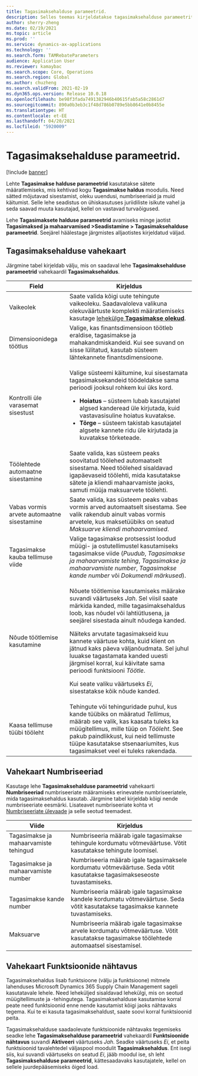 ```yaml
---
title: Tagasimaksehalduse parameetrid.
description: Selles teemas kirjeldatakse tagasimaksehalduse parameetrite lehte. See leht sisaldab sätteid, mis mõjutavad sisestamist, oleku uuendusi, numbriseeriaid ja muid käitumist.
author: sherry-zheng
ms.date: 02/19/2021
ms.topic: article
ms.prod: ''
ms.service: dynamics-ax-applications
ms.technology: ''
ms.search.form: TAMRebateParameters
audience: Application User
ms.reviewer: kamaybac
ms.search.scope: Core, Operations
ms.search.region: Global
ms.author: chuzheng
ms.search.validFrom: 2021-02-19
ms.dyn365.ops.version: Release 10.0.18
ms.openlocfilehash: be98f3fada7491382946b40615fab5a58c2861d7
ms.sourcegitcommit: 890a0b3eb3c1f48d786b0789e5bb8641e0b8455e
ms.translationtype: HT
ms.contentlocale: et-EE
ms.lasthandoff: 04/20/2021
ms.locfileid: "5920009"
---
```

# <a name="rebate-management-parameters"></a>Tagasimaksehalduse parameetrid.

[!include [banner](../includes/banner.md)]

Lehte **Tagasimakse halduse parameetrid** kasutatakse sätete määratlemiseks, mis kehtivad kogu **Tagasimakse haldus** moodulis. Need sätted mõjutavad sisestamist, oleku uuendusi, numbriseeriaid ja muid käitumist. Selle lehe seadistus on ühiskasutuses juriidiliste isikute vahel ja seda saavad muuta kasutajad, kellel on vastavad turvaõigused.

Lehe **Tagasimaksete halduse parameetrid** avamiseks minge jaotist **Tagasimaksed ja mahaarvamised \>Seadistamine \> Tagasimaksehalduse parameetrid**. Seejärel häälestage järgmistes alljaotistes kirjeldatud väljad.

## <a name="rebate-management-tab"></a>Tagasimaksehalduse vahekaart

Järgmine tabel kirjeldab välju, mis on saadaval lehe **Tagasimaksehalduse parameetrid** vahekaardil **Tagasimaksehaldus**.

| Field | Kirjeldus |
|---|---|
| Vaikeolek | Saate valida kõigi uute tehingute vaikeoleku. Saadavaloleva valikuna olekuväärtuste komplekti määratlemiseks kasutage [lehekülge **Tagasimakse olekud**](rebate-statuses.md). |
| Dimensioonidega töötlus | Valige, kas finantsdimensioon töötleb eraldise, tagasimakse ja mahakandmiskandeid. Kui see suvand on sisse lülitatud, kasutab süsteem lähtekannete finantsdimensioone. |
| Kontrolli üle varasemat sisestust | <p>Valige süsteemi käitumine, kui sisestamata tagasimaksekandeid töödeldakse sama perioodi jooksul rohkem kui üks kord.</p><ul><li>**Hoiatus** – süsteem lubab kasutajatel algsed kanderead üle kirjutada, kuid vastavasisuline hoiatus kuvatakse.</li><li>**Tõrge** – süsteem takistab kasutajatel algsete kannete ridu üle kirjutada ja kuvatakse tõrketeade. |
| Töölehtede automaatne sisestamine | Saate valida, kas süsteem peaks soovitatud töölehed automaatselt sisestama. Need töölehed sisaldavad igapäevaseid töölehti, mida kasutatakse sätete ja kliendi mahaarvamiste jaoks, samuti müüja maksuarvete töölehti. |
| Vabas vormis arvete automaatne sisestamine | Saate valida, kas süsteem peaks vabas vormis arved automaatselt sisestama. See valik rakendub ainult vabas vormis arvetele, kus maksetüübiks on seatud *Maksuarve kliendi mahaarvamised*. |
| Tagasimakse kauba tellimuse viide | Valige tagasimakse protsessist loodud müügi- ja ostutellimustel kasutamiseks tagasimakse viide (*Puudub*, *Tagasimakse ja mahaarvamiste tehing*, *Tagasimakse ja mahaarvamiste number*, *Tagasimakse kande number* või *Dokumendi märkused*). |
| Nõude töötlemise kasutamine | <p>Nõuete töötlemise kasutamiseks määrake suvandi väärtuseks *Jah*. Sel viisil saate märkida kanded, mille tagasimaksehaldus loob, kas nõudel või lahtiütlusena, ja seejärel sisestada ainult nõudega kanded.</p><p>Näiteks arvutate tagasimakseid kuu kannete väärtuse kohta, kuid klient on jätnud kaks päeva väljanõudmata. Sel juhul luuakse tagastamata kanded uuesti järgmisel korral, kui käivitate sama perioodi funktsiooni *Töötle*.</p><p>Kui seate valiku väärtuseks *Ei*, sisestatakse kõik nõude kanded.</p> |
| Kaasa tellimuse tüübi tööleht | Tehingute või tehinguridade puhul, kus kande tüübiks on määratud *Tellimus*, määrab see valik, kas kaasata tuleks ka müügitellimus, mille tüüp on *Tööleht*. See pakub paindlikkust, kui neid tellimuste tüüpe kasutatakse stsenaariumites, kus tagasimakset veel ei tuleks rakendada. |

## <a name="number-sequences-tab"></a>Vahekaart Numbriseeriad

Kasutage lehe **Tagasimaksehalduse parameetrid** vahekaarti **Numbriseeriad** numbriseeriate määramiseks erinevatele numbriseeriatele, mida tagasimaksehaldus kasutab. Järgmine tabel kirjeldab kõigi nende numbriseeriate eesmärki. Lisateavet numbriseeriate kohta vt [Numbriseeriate ülevaade](../../fin-ops-core/fin-ops/organization-administration/number-sequence-overview.md) ja selle seotud teemadest.

| Viide | Kirjeldus |
|---|---|
| Tagasimakse ja mahaarvamiste tehingud | Numbriseeria määrab igale tagasimakse tehingule kordumatu võtmeväärtuse. Võtit kasutatakse tehingute loomisel. |
| Tagasimakse ja mahaarvamiste number | Numbriseeria määrab igale tagasimaksele kordumatu võtmeväärtuse. Seda võtit kasutatakse tagasimakseseoste tuvastamiseks. |
| Tagasimakse kande number | Numbriseeria määrab igale tagasimakse kandele kordumatu võtmeväärtuse. Seda võtit kasutatakse tagasimakse kannete tuvastamiseks. |
| Maksuarve | Numbriseeria määrab igale tagasimakse arvele kordumatu võtmeväärtuse. Võtit kasutatakse tagasimakse töölehtede automaatsel sisestamisel. |

## <a name="feature-visibility-tab"></a>Vahekaart Funktsioonide nähtavus

Tagasimaksehaldus lisab funktsioone (välju ja funktsioone) mitmele lahenduses Microsoft Dynamics 365 Supply Chain Management sageli kasutatavale lehele. Need leheküljed sisaldavad lehekülgi, mis on seotud müügitellimuste ja -tehingutega. Tagasimaksehalduse kasutamise korral peate need funktsioonid enne nende kasutamist kõigi jaoks nähtavaks tegema. Kui te ei kasuta tagasimaksehaldust, saate soovi korral funktsioonid peita.

Tagasimaksehalduse saadaolevate funktsioonide nähtavaks tegemiseks seadke lehe **Tagasimaksehalduse parameetrid** vahekaardil **Funktsioonide nähtavus** suvandi **Aktiveeri** väärtuseks *Jah*. Seadke väärtuseks *Ei*, et peita funktsioonid tavalehtedel väljaspool moodulit **Tagasimaksehaldus**. Ent isegi siis, kui suvandi väärtuseks on seatud *Ei*, jääb moodul ise, sh leht **Tagasimaksehalduse parameetrid**, kättesaadavaks kasutajatele, kellel on sellele juurdepääsemiseks õiged load.

